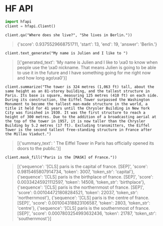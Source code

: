 # HF API

```python
import hfapi
client = hfapi.Client()
```

```client.qa("Where does she live?", "She lives in Berlin."))```
> {'score': 0.9375529668751711, 'start': 13, 'end': 19, 'answer': 'Berlin.'}

```client.text_generate("My name is Julien and I like to ")```
> [{'generated_text': 'My name is Julien and I like to \xa0 to know when people use the \xa0 nickname. That means Julien is going to be able to use it in the future and I have something going for me right now and how long ago\xa0'}]

```client.summarize("The tower is 324 metres (1,063 ft) tall, about the same height as an 81-storey building, and the tallest structure in Paris. Its base is square, measuring 125 metres (410 ft) on each side. During its construction, the Eiffel Tower surpassed the Washington Monument to become the tallest man-made structure in the world, a title it held for 41 years until the Chrysler Building in New York City was finished in 1930. It was the first structure to reach a height of 300 metres. Due to the addition of a broadcasting aerial at the top of the tower in 1957, it is now taller than the Chrysler Building by 5.2 metres (17 ft). Excluding transmitters, the Eiffel Tower is the second tallest free-standing structure in France after the Millau Viaduct.")```
> [{'summary_text': ' The Eiffel Tower in Paris has officially opened its doors to the public.'}]

```client.mask_fill("Paris is the [MASK] of France."))```
> [{'sequence': '[CLS] paris is the capital of france. [SEP]', 'score': 0.9815465807914734, 'token': 3007, 'token_str': 'capital'}, {'sequence': '[CLS] paris is the birthplace of france. [SEP]', 'score': 0.00334245921112597, 'token': 14508, 'token_str': 'birthplace'}, {'sequence': '[CLS] paris is the northernmost of france. [SEP]', 'score': 0.001044721808284521, 'token': 22037, 'token_str': 'northernmost'}, {'sequence': '[CLS] paris is the centre of france. [SEP]', 'score': 0.001004318823106587, 'token': 2803, 'token_str': 'centre'}, {'sequence': '[CLS] paris is the southernmost of france. [SEP]', 'score': 0.0007803254993632436, 'token': 21787, 'token_str': 'southernmost'}]

